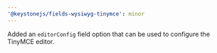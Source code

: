 ```yaml
---
'@keystonejs/fields-wysiwyg-tinymce': minor
---
```


Added an `editorConfig` field option that can be used to configure the TinyMCE editor.
